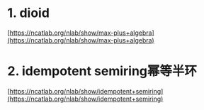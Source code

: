 # 1. dioid

[https://ncatlab.org/nlab/show/max-plus+algebra](https://ncatlab.org/nlab/show/max-plus+algebra)







# 2. idempotent semiring幂等半环



[https://ncatlab.org/nlab/show/idempotent+semiring](https://ncatlab.org/nlab/show/idempotent+semiring)























































